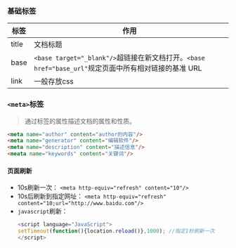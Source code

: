 ### 基础标签
| 标签 | 作用 |
| - | - |
| title | 文档标题 |
| base | `<base target="_blank"/>`超链接在新文档打开。`<base href="base_url"`规定页面中所有相对链接的基准 URL|
|link | 一般存放css|


### `<meta>`标签
> 通过标签的属性描述文档的属性和性质。

```html
<meta name="author" content="author的内容"/>
<meta name="generator" content="编辑软件"/>
<meta name="description" content="描述信息"/>
<meata name="keywords" content="关键词"/>
```

#### 页面刷新
- 10s刷新一次：
`<meta http-equiv="refresh" content="10"/>`
- 10s后刷新到指定网址：
`<meta http-equiv="refresh" content="10;url="http://www.baidu.com"/>`
- `javascript`刷新：
    ```javascript
    <script language="JavaScript">
    setTimeout(function(){location.reload()},1000); //指定1秒刷新一次
    </script>
    ```
